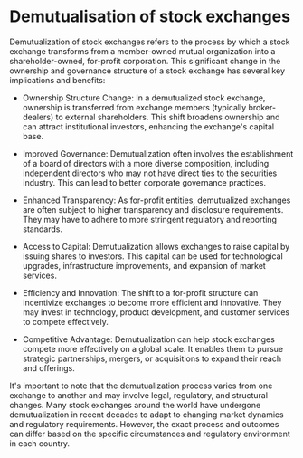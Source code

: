 # Demutualisation of stock exchanges

Demutualization of stock exchanges refers to the process by which a stock exchange transforms from a member-owned mutual organization into a shareholder-owned, for-profit corporation. This significant change in the ownership and governance structure of a stock exchange has several key implications and benefits:

- Ownership Structure Change: In a demutualized stock exchange, ownership is transferred from exchange members (typically broker-dealers) to external shareholders. This shift broadens ownership and can attract institutional investors, enhancing the exchange's capital base.

- Improved Governance: Demutualization often involves the establishment of a board of directors with a more diverse composition, including independent directors who may not have direct ties to the securities industry. This can lead to better corporate governance practices.

- Enhanced Transparency: As for-profit entities, demutualized exchanges are often subject to higher transparency and disclosure requirements. They may have to adhere to more stringent regulatory and reporting standards.

- Access to Capital: Demutualization allows exchanges to raise capital by issuing shares to investors. This capital can be used for technological upgrades, infrastructure improvements, and expansion of market services.

- Efficiency and Innovation: The shift to a for-profit structure can incentivize exchanges to become more efficient and innovative. They may invest in technology, product development, and customer services to compete effectively.

- Competitive Advantage: Demutualization can help stock exchanges compete more effectively on a global scale. It enables them to pursue strategic partnerships, mergers, or acquisitions to expand their reach and offerings.

It's important to note that the demutualization process varies from one exchange to another and may involve legal, regulatory, and structural changes. Many stock exchanges around the world have undergone demutualization in recent decades to adapt to changing market dynamics and regulatory requirements. However, the exact process and outcomes can differ based on the specific circumstances and regulatory environment in each country.